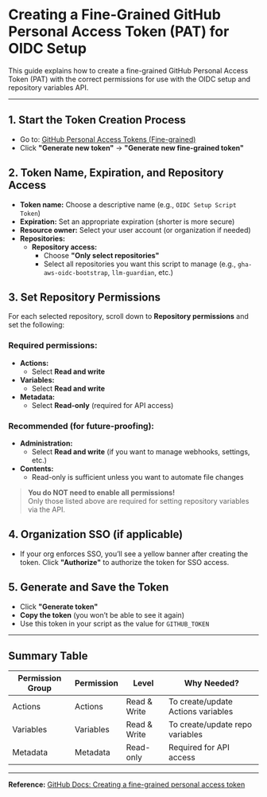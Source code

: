 # Creating a Fine-Grained GitHub Personal Access Token (PAT) for OIDC Setup

This guide explains how to create a fine-grained GitHub Personal Access Token (PAT) with the correct permissions for use with the OIDC setup and repository variables API.

---

## 1. Start the Token Creation Process
- Go to: [GitHub Personal Access Tokens (Fine-grained)](https://github.com/settings/tokens?type=beta)
- Click **"Generate new token"** → **"Generate new fine-grained token"**

## 2. Token Name, Expiration, and Repository Access
- **Token name:** Choose a descriptive name (e.g., `OIDC Setup Script Token`)
- **Expiration:** Set an appropriate expiration (shorter is more secure)
- **Resource owner:** Select your user account (or organization if needed)
- **Repositories:**  
  - **Repository access:**  
    - Choose **"Only select repositories"**
    - Select all repositories you want this script to manage (e.g., `gha-aws-oidc-bootstrap`, `llm-guardian`, etc.)

## 3. Set Repository Permissions
For each selected repository, scroll down to **Repository permissions** and set the following:

### Required permissions:
- **Actions:**  
  - Select **Read and write**
- **Variables:**  
  - Select **Read and write**
- **Metadata:**  
  - Select **Read-only** (required for API access)

### Recommended (for future-proofing):
- **Administration:**  
  - Select **Read and write** (if you want to manage webhooks, settings, etc.)
- **Contents:**  
  - Read-only is sufficient unless you want to automate file changes

> **You do NOT need to enable all permissions!**  
> Only those listed above are required for setting repository variables via the API.

## 4. Organization SSO (if applicable)
- If your org enforces SSO, you’ll see a yellow banner after creating the token. Click **"Authorize"** to authorize the token for SSO access.

## 5. Generate and Save the Token
- Click **"Generate token"**
- **Copy the token** (you won’t be able to see it again)
- Use this token in your script as the value for `GITHUB_TOKEN`

---

## Summary Table

| Permission Group | Permission         | Level        | Why Needed?                        |
|------------------|--------------------|--------------|-------------------------------------|
| Actions          | Actions            | Read & Write | To create/update Actions variables  |
| Variables        | Variables          | Read & Write | To create/update repo variables     |
| Metadata         | Metadata           | Read-only    | Required for API access             |

---

**Reference:** [GitHub Docs: Creating a fine-grained personal access token](https://docs.github.com/en/authentication/keeping-your-account-and-data-secure/creating-a-personal-access-token)
